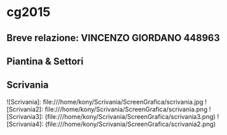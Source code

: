 # cg2015

## Breve relazione: VINCENZO GIORDANO 448963
## Piantina & Settori
## Scrivania
![Scrivania]: file:///home/kony/Scrivania/ScreenGrafica/scrivania.jpg
![Scrivania2]: file:///home/kony/Scrivania/ScreenGrafica/scrivania.png
![Scrivania3]: (file:///home/kony/Scrivania/ScreenGrafica/scrivania3.png)
![Scrivania4]: (file:///home/kony/Scrivania/ScreenGrafica/scrivania2.png)
